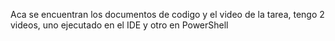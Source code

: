 Aca se encuentran los documentos de codigo y el video de la tarea, tengo 2 videos, uno ejecutado en el IDE y otro en PowerShell
